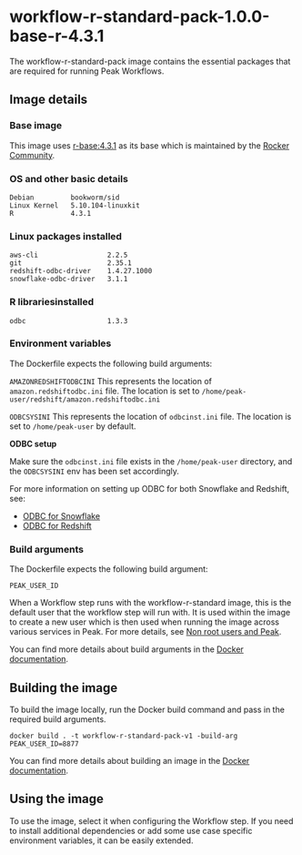 # workflow-r-standard-pack-1.0.0-base-r-4.3.1
The workflow-r-standard-pack image contains the essential packages that are required for running Peak Workflows.

## Image details
### Base image
This image uses [r-base:4.3.1](https://hub.docker.com/layers/library/r-base/4.3.1/images/sha256-06979524919e444f50cf01c8e37403a90c7d06daf988c206c3236049f75fe3bd?context=explore) as its base which is maintained by the [Rocker Community](https://github.com/rocker-org/rocker).

### OS and other basic details
```
Debian         bookworm/sid
Linux Kernel   5.10.104-linuxkit
R              4.3.1
```

### Linux packages installed
```
aws-cli                 2.2.5
git                     2.35.1
redshift-odbc-driver    1.4.27.1000
snowflake-odbc-driver   3.1.1
```

### R librariesinstalled
```
odbc                    1.3.3
```

### Environment variables
The Dockerfile expects the following build arguments:

`AMAZONREDSHIFTODBCINI`
This represents the location of `amazon.redshiftodbc.ini` file. 
The location is set to `/home/peak-user/redshift/amazon.redshiftodbc.ini`
 
`ODBCSYSINI`
This represents the location of `odbcinst.ini` file.
The location is set to `/home/peak-user` by default.

**ODBC setup**

Make sure the `odbcinst.ini` file exists in the `/home/peak-user` directory, and the `ODBCSYSINI` env has been set accordingly.

For more information on setting up ODBC for both Snowflake and Redshift, see:
- [ODBC for Snowflake](https://docs.snowflake.com/en/user-guide/odbc-linux.html)
- [ODBC for Redshift](https://docs.aws.amazon.com/redshift/latest/mgmt/configure-odbc-connection.html)


### Build arguments
The Dockerfile expects the following build argument:

`PEAK_USER_ID`

When a Workflow step runs with the workflow-r-standard image, this is the default user that the workflow step will run with. It is used within the image to create a new user which is then used when running the image across various services in Peak. For more details, see [Non root users and Peak](../../../../knowledge-base/non-root-user.md).

You can find more details about build arguments in the [Docker documentation](https://docs.docker.com/engine/reference/commandline/build/#set-build-time-variables---build-arg).

## Building the image
To build the image locally, run the Docker build command and pass in the required build arguments.

    docker build . -t workflow-r-standard-pack-v1 -build-arg PEAK_USER_ID=8877

You can find more details about building an image in the [Docker documentation](https://docs.docker.com/engine/reference/commandline/build/).

## Using the image
To use the image, select it when configuring the Workflow step.
If you need to install additional dependencies or add some use case specific environment variables, it can be easily extended.
